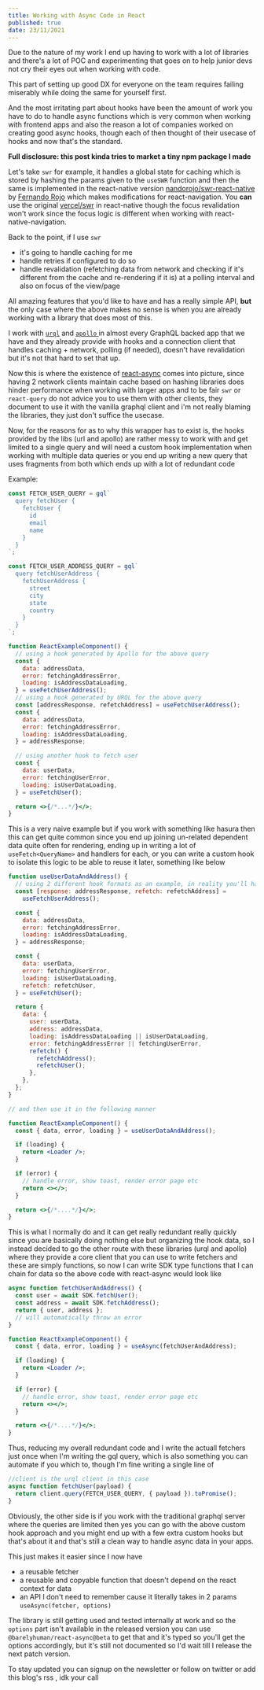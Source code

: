 ```yaml
---
title: Working with Async Code in React
published: true
date: 23/11/2021
---
```


Due to the nature of my work I end up having to work with a lot of libraries and there's a lot of POC and experimenting that goes on to help junior devs not cry their eyes out when working with code.

This part of setting up good DX for everyone on the team requires failing miserably while doing the same for yourself first.

And the most irritating part about hooks have been the amount of work you have to do to handle async functions which is very common when working with frontend apps and also the reason a lot of companies worked on creating good async hooks, though each of then thought of their usecase of hooks and now that's the standard.

**Full disclosure: this post kinda tries to market a tiny npm package I made**

Let's take `swr` for example, it handles a global state for caching which is stored by hashing the params given to the `useSWR` function and then the same is implemented in the react-native version [nandorojo/swr-react-native](https://github.com/nandorojo/swr-react-native) by [Fernando Rojo](https://twitter.com/fernandotherojo) which makes modifications for react-navigation. You **can** use the original [vercel/swr](https://github.com/vercel/swr) in react-native though the focus revalidation won't work since the focus logic is different when working with react-native-navigation.

Back to the point, if I use `swr`

- it's going to handle caching for me
- handle retries if configured to do so
- handle revalidation (refetching data from network and checking if it's different from the cache and re-rendering if it is) at a polling interval and also on focus of the view/page

All amazing features that you'd like to have and has a really simple API, **but** the only case where the above makes no sense is when you are already working with a library that does most of this.

I work with [`urql`](https://formidable.com/open-source/urql/) and [`apollo` ](https://www.apollographql.com/docs/react/get-started/) in almost every GraphQL backed app that we have and they already provide with hooks and a connection client that handles caching + network, polling (if needed), doesn't have revalidation but it's not that hard to set that up.

Now this is where the existence of [react-async](https://github.com/barelyhuman/react-async) comes into picture, since having 2 network clients maintain cache based on hashing libraries does hinder performance when working with larger apps and to be fair `swr` or `react-query` do not advice you to use them with other clients, they document to use it with the vanilla graphql client and i'm not really blaming the libraries, they just don't suffice the usecase.

Now, for the reasons for as to why this wrapper has to exist is, the hooks provided by the libs (url and apollo) are rather messy to work with and get limited to a single query and will need a custom hook implementation when working with multiple data queries or you end up writing a new query that uses fragments from both which ends up with a lot of redundant code

Example:

```jsx
const FETCH_USER_QUERY = gql`
  query fetchUser {
    fetchUser {
      id
      email
      name
    }
  }
`;

const FETCH_USER_ADDRESS_QUERY = gql`
  query fetchUserAddress {
    fetchUserAddress {
      street
      city
      state
      country
    }
  }
`;

function ReactExampleComponent() {
  // using a hook generated by Apollo for the above query
  const {
    data: addressData,
    error: fetchingAddressError,
    loading: isAddressDataLoading,
  } = useFetchUserAddress();
  // using a hook generated by URQL for the above query
  const [addressResponse, refetchAddress] = useFetchUserAddress();
  const {
    data: addressData,
    error: fetchingAddressError,
    loading: isAddressDataLoading,
  } = addressResponse;

  // using another hook to fetch user
  const {
    data: userData,
    error: fetchingUserError,
    loading: isUserDataLoading,
  } = useFetchUser();

  return <>{/*...*/}</>;
}
```

This is a very naive example but if you work with something like hasura then this can get quite common since you end up joining un-related dependent data quite often for rendering, ending up in writing a lot of `useFetch<QueryName>` and handlers for each, or you can write a custom hook to isolate this logic to be able to reuse it later, something like below

```jsx
function useUserDataAndAddress() {
  // using 2 different hook formats as an example, in reality you'll have just one format based on your lib
  const [response: addressResponse, refetch: refetchAddress] =
    useFetchUserAddress();

  const {
    data: addressData,
    error: fetchingAddressError,
    loading: isAddressDataLoading,
  } = addressResponse;

  const {
    data: userData,
    error: fetchingUserError,
    loading: isUserDataLoading,
    refetch: refetchUser,
  } = useFetchUser();

  return {
    data: {
      user: userData,
      address: addressData,
      loading: isAddressDataLoading || isUserDataLoading,
      error: fetchingAddressError || fetchingUserError,
      refetch() {
        refetchAddress();
        refetchUser();
      },
    },
  };
}

// and then use it in the following manner

function ReactExampleComponent() {
  const { data, error, loading } = useUserDataAndAddress();

  if (loading) {
    return <Loader />;
  }

  if (error) {
    // handle error, show toast, render error page etc
    return <></>;
  }

  return <>{/*....*/}</>;
}
```

This is what I normally do and it can get really redundant really quickly since you are basically doing nothing else but organizing the hook data, so I instead decided to go the other route with these libraries (urql and apollo) where they provide a core client that you can use to write fetchers and these are simply functions, so now I can write SDK type functions that I can chain for data so the above code with react-async would look like

```jsx
async function fetchUserAndAddress() {
  const user = await SDK.fetchUser();
  const address = await SDK.fetchAddress();
  return { user, address };
  // will automatically throw an error
}

function ReactExampleComponent() {
  const { data, error, loading } = useAsync(fetchUserAndAddress);

  if (loading) {
    return <Loader />;
  }

  if (error) {
    // handle error, show toast, render error page etc
    return <></>;
  }

  return <>{/*....*/}</>;
}
```

Thus, reducing my overall redundant code and I write the actuall fetchers just once when I'm writing the gql query, which is also something you can automate if you which to, though I'm fine writing a single line of

```js
//client is the urql client in this case
async function fetchUser(payload) {
  return client.query(FETCH_USER_QUERY, { payload }).toPromise();
}
```

Obviously, the other side is if you work with the traditional graphql server where the queries are limited then yes you can go with the above custom hook approach and you might end up with a few extra custom hooks but that's about it and that's still a clean way to handle async data in your apps.

This just makes it easier since I now have

- a reusable fetcher
- a reusable and copyable function that doesn't depend on the react context for data
- an API I don't need to remember cause it literally takes in 2 params `useAsync(fetcher, options)`

The library is still getting used and tested internally at work and so the `options` part isn't available in the released version you can use `@barelyhuman/react-async@beta` to get that and it's typed so you'll get the options accordingly, but it's still not documented so I'd wait till I release the next patch version.

To stay updated you can signup on the newsletter or follow on twitter or add this blog's rss , idk your call
